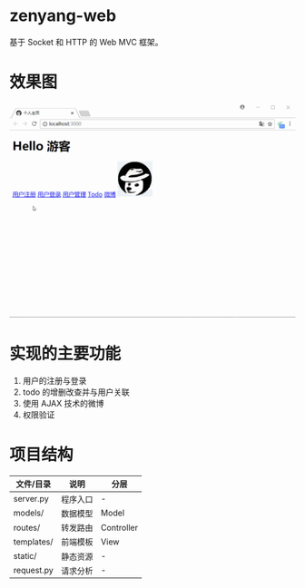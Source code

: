 # zenyang-web
基于 Socket 和 HTTP 的 Web MVC 框架。

# 效果图

![](zenyangweb.gif)

# 实现的主要功能

1. 用户的注册与登录
2. todo 的增删改查并与用户关联
3. 使用 AJAX 技术的微博
4. 权限验证

# 项目结构
| 文件/目录   |   说明   |    分层    |
| ---------- | -------- | --------- |
| server.py  | 程序入口 | -          |
| models/    | 数据模型 | Model      |
| routes/    | 转发路由 | Controller |
| templates/ | 前端模板 | View       |
| static/    | 静态资源 | -          |
| request.py | 请求分析 | -          |

